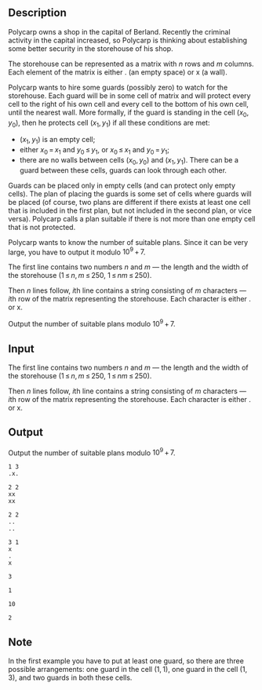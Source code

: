 ## Description

<div><p>Polycarp owns a shop in the capital of Berland. Recently the criminal activity in the capital increased, so Polycarp is thinking about establishing some better security in the storehouse of his shop.</p><p>The storehouse can be represented as a matrix with <span class="tex-span"><i>n</i></span> rows and <span class="tex-span"><i>m</i></span> columns. Each element of the matrix is either <span class="tex-font-style-tt">.</span> (an empty space) or <span class="tex-font-style-tt">x</span> (a wall).</p><p>Polycarp wants to hire some guards (possibly zero) to watch for the storehouse. Each guard will be in some cell of matrix and will protect every cell to the right of his own cell and every cell to the bottom of his own cell, until the nearest wall. More formally, if the guard is standing in the cell <span class="tex-span">(<i>x</i><sub class="lower-index">0</sub>, <i>y</i><sub class="lower-index">0</sub>)</span>, then he protects cell <span class="tex-span">(<i>x</i><sub class="lower-index">1</sub>, <i>y</i><sub class="lower-index">1</sub>)</span> if all these conditions are met:</p><ul> <li> <span class="tex-span">(<i>x</i><sub class="lower-index">1</sub>, <i>y</i><sub class="lower-index">1</sub>)</span> is an empty cell; </li><li> either <span class="tex-span"><i>x</i><sub class="lower-index">0</sub> = <i>x</i><sub class="lower-index">1</sub></span> and <span class="tex-span"><i>y</i><sub class="lower-index">0</sub> ≤ <i>y</i><sub class="lower-index">1</sub></span>, or <span class="tex-span"><i>x</i><sub class="lower-index">0</sub> ≤ <i>x</i><sub class="lower-index">1</sub></span> and <span class="tex-span"><i>y</i><sub class="lower-index">0</sub> = <i>y</i><sub class="lower-index">1</sub></span>; </li><li> there are no walls between cells <span class="tex-span">(<i>x</i><sub class="lower-index">0</sub>, <i>y</i><sub class="lower-index">0</sub>)</span> and <span class="tex-span">(<i>x</i><sub class="lower-index">1</sub>, <i>y</i><sub class="lower-index">1</sub>)</span>. <span class="tex-font-style-bf">There can be a guard between these cells, guards can look through each other.</span> </li></ul><p>Guards can be placed only in empty cells (and can protect only empty cells). The <span class="tex-font-style-it">plan</span> of placing the guards is some set of cells where guards will be placed (of course, two plans are different if there exists at least one cell that is included in the first plan, but not included in the second plan, or vice versa). Polycarp calls a plan <span class="tex-font-style-it">suitable</span> if there is <span class="tex-font-style-bf">not more than one</span> empty cell that is not protected.</p><p>Polycarp wants to know the number of suitable plans. Since it can be very large, you have to output it modulo <span class="tex-span">10<sup class="upper-index">9</sup> + 7</span>.</p></div><div class="input-specification"><p>The first line contains two numbers <span class="tex-span"><i>n</i></span> and <span class="tex-span"><i>m</i></span> — the length and the width of the storehouse (<span class="tex-span">1 ≤ <i>n</i>, <i>m</i> ≤ 250</span>, <span class="tex-span">1 ≤ <i>nm</i> ≤ 250</span>).</p><p>Then <span class="tex-span"><i>n</i></span> lines follow, <span class="tex-span"><i>i</i></span>th line contains a string consisting of <span class="tex-span"><i>m</i></span> characters — <span class="tex-span"><i>i</i></span>th row of the matrix representing the storehouse. Each character is either <span class="tex-font-style-tt">.</span> or <span class="tex-font-style-tt">x</span>.</p></div><div class="output-specification"><p>Output the number of suitable plans modulo <span class="tex-span">10<sup class="upper-index">9</sup> + 7</span>.</p></div>

## Input

<p>The first line contains two numbers <span class="tex-span"><i>n</i></span> and <span class="tex-span"><i>m</i></span> — the length and the width of the storehouse (<span class="tex-span">1 ≤ <i>n</i>, <i>m</i> ≤ 250</span>, <span class="tex-span">1 ≤ <i>nm</i> ≤ 250</span>).</p><p>Then <span class="tex-span"><i>n</i></span> lines follow, <span class="tex-span"><i>i</i></span>th line contains a string consisting of <span class="tex-span"><i>m</i></span> characters — <span class="tex-span"><i>i</i></span>th row of the matrix representing the storehouse. Each character is either <span class="tex-font-style-tt">.</span> or <span class="tex-font-style-tt">x</span>.</p>

## Output

<p>Output the number of suitable plans modulo <span class="tex-span">10<sup class="upper-index">9</sup> + 7</span>.</p>





```input1
1 3
.x.

```




```input2
2 2
xx
xx

```




```input3
2 2
..
..

```




```input4
3 1
x
.
x

```




```output1
3

```




```output2
1

```




```output3
10

```




```output4
2

```



## Note

<p>In the first example you have to put at least one guard, so there are three possible arrangements: one guard in the cell <span class="tex-span">(1, 1)</span>, one guard in the cell <span class="tex-span">(1, 3)</span>, and two guards in both these cells.</p>
